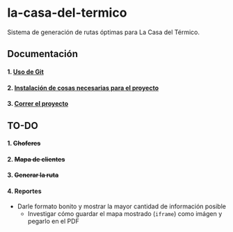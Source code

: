 # la-casa-del-termico
Sistema de generación de rutas óptimas para La Casa del Térmico.

## Documentación

#### 1. [Uso de Git](/docs/GIT.md)
#### 2. [Instalación de cosas necesarias para el proyecto](/docs/INSTALL.md)
#### 3. [Correr el proyecto](/docs/RUN.md)

## TO-DO

#### 1. ~~Choferes~~
#### 2. ~~Mapa de clientes~~
#### 3. ~~Generar la ruta~~
#### 4. Reportes
* Darle formato bonito y mostrar la mayor cantidad de información posible
  * Investigar cómo guardar el mapa mostrado (`iframe`) como imágen y pegarlo en el PDF
